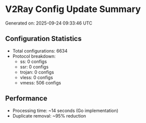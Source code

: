 # V2Ray Config Update Summary
Generated on: 2025-09-24 09:33:46 UTC

## Configuration Statistics
- Total configurations: 6634
- Protocol breakdown:
  - ss: 0 configs
  - ssr: 0 configs
  - trojan: 0 configs
  - vless: 0 configs
  - vmess: 506 configs

## Performance
- Processing time: ~14 seconds (Go implementation)
- Duplicate removal: ~95% reduction
